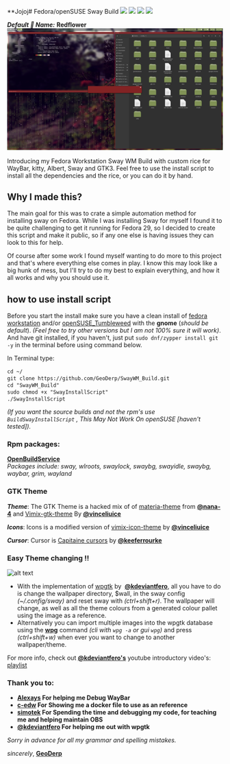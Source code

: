 **Jojoj# Fedora/openSUSE Sway Build
<a href="https://build.opensuse.org/project/show/home:GeoDerp:redflower"><img src="https://img.shields.io/badge/RPM's-OBS-brightgreen.svg?style=for-the-badge&logo=opensuse"></a>
<a href="https://github.com/GeoDerp/SwayWM_Build/blob/master/LICENSE"><img src="https://img.shields.io/badge/License-MIT-red.svg?style=for-the-badge&logo="></a>
<a href="https://getfedora.org/"><img src="https://img.shields.io/badge/Supports-Fedora-blue.svg?style=for-the-badge&logo=fedora"></a>
<a href="https://www.opensuse.org/"><img src="https://img.shields.io/badge/Supports-openSUSE-brightgreen.svg?style=for-the-badge&logo=opensuse"></a>


***Default :rice_ball: Name:*** **Redflower**
![alt text](https://raw.githubusercontent.com/GeoDerp/Fedora-Sway-WM-Build-/master/Images/thumbnail3.png)

Introducing my Fedora Workstation Sway WM Build with custom rice for WayBar, kitty, Albert, Sway and GTK3.
Feel free to use the install script to install all the dependencies and the rice, or you can do it by hand.    

## Why I made this?
The main goal for this was to crate a simple automation method for installing sway on Fedora.
 While I was installing Sway for myself I found it to be quite challenging to get it running for Fedora 29, so I decided to create this script and make it public, so if any one else is having issues they can look to this for help.

Of course after some work I found myself wanting to do more to this project and that's where everything else comes in play. I know this may look like a big hunk of mess, but I'll try to do my best to explain everything, and how it all works and why you should use it.

## how to use install script

Before you start the install make sure you have a clean install of [fedora workstation](https://getfedora.org/en/workstation/) and/or [openSUSE_Tumbleweed](https://software.opensuse.org/distributions/tumbleweed)  with the **gnome** (*should be default*). *(Feel free to try other versions but I am not 100% sure it will work)*.
And have git installed, if you haven't, just put ```sudo dnf/zypper install git -y``` in the terminal before using command below.

In Terminal type:
```console
cd ~/
git clone https://github.com/GeoDerp/SwayWM_Build.git
cd "SwayWM_Build"
sudo chmod +x "SwayInstallScript"
./SwayInstallScript
```
*(If you want the source builds and not the rpm's use ```BuildSwayInstallScript``` , This May Not Work On openSUSE [haven't tested]).*  

### Rpm packages:
[**OpenBuildService**](https://build.opensuse.org/project/show/home:GeoDerp:redflower)   
*Packages include: sway, wlroots, swaylock, swaybg, swayidle, swaybg, waybar, grim, wayland*

### GTK Theme
***Theme***:
The GTK Theme is a hacked mix of of [materia-theme](https://github.com/nana-4/materia-theme) from [**@nana-4**](https://github.com/nana-4)
and [Vimix-gtk-theme](https://github.com/vinceliuice/vimix-gtk-themes) By [**@vinceliuice**](https://github.com/vinceliuice)

***Icons***:
Icons is a modified version of [vimix-icon-theme](https://github.com/vinceliuice/vimix-icon-theme) by [**@vinceliuice**](https://github.com/vinceliuice)

***Cursor***:
Cursor is [Capitaine cursors](https://github.com/keeferrourke/capitaine-cursors) by [**@keeferrourke**](https://github.com/vinceliuice)

### Easy Theme changing !!
![alt text](https://raw.githubusercontent.com/GeoDerp/SwayWM_Build/master/Images/wpgtk-Implementation-Example.gif)

 - With the implementation of [wpgtk](https://github.com/deviantfero/wpgtk) by  [**@kdeviantfero**](https://github.com/deviantfero), all you have to do is change the wallpaper directory, $wall, in the sway config *(~/.config/sway)* and reset sway with *(ctrl+shift+r)*. The wallpaper will change, as well as all the theme colours from a generated colour pallet using the image as a reference.
 - Alternatively you can import multiple images into the wpgtk database using the [**wpg**](https://github.com/deviantfero/wpgtk/wiki) command *(cli with ``wpg -a`` or gui ``wpg``)* and press *(ctrl+shift+w)* when ever you want to change to another wallpaper/theme.  

 For more info, check out [**@kdeviantfero's**](https://github.com/deviantfero) youtube introductory video's: [playlist](https://www.youtube.com/watch?v=P3D0jtG6G2s&list=PL1wdmeKDuvmQ7Op-KTJQCAtAa75b9TlL3)

### Thank you to:

* **[Alexays](https://github.com/Alexays) For helping me Debug WayBar**
* **[c-edw](https://github.com/c-edw) For Showing me a docker file to use as an reference**   
* **[simotek](https://github.com/simotek) For Spending the time and debugging my code, for teaching me and helping maintain OBS**
* **[**@kdeviantfero**](https://github.com/deviantfero) For helping me out with wpgtk**


*Sorry in advance for all my grammar and spelling mistakes.*

*sincerely*, [**GeoDerp**](https://github.com/GeoDerp)
